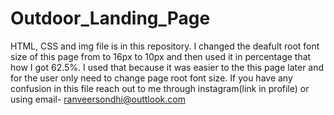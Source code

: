 # Outdoor_Landing_Page
HTML, CSS and img file is in this repository.
I changed the deafult root font size of this page from to 16px to 10px and then used it in percentage that how I got 62.5%.
I used that because it was easier to the this page later and for the user only need to change page root font size.
If you have any confusion in this file reach out to me through instagram(link in profile) or using email- ranveersondhi@outtlook.com
